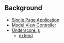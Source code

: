 ## Background

 * [Single Page Application](http://en.wikipedia.org/wiki/Single-page_application)
 * [Model View Controller](http://en.wikipedia.org/wiki/Model%E2%80%93view%E2%80%93controller)
 * [Underscore.js](http://underscorejs.org/)
   * [extend](http://underscorejs.org/#extend)
